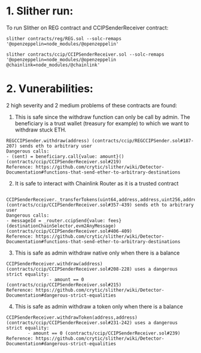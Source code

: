 # 1. Slither run:

To run Slither on REG contract and CCIPSenderReceiver contract:

```
slither contracts/reg/REG.sol --solc-remaps '@openzeppelin=node_modules/@openzeppelin'
```

```
slither contracts/ccip/CCIPSenderReceiver.sol --solc-remaps '@openzeppelin=node_modules/@openzeppelin @chainlink=node_modules/@chainlink'
```

# 2. Vunerabilities:

2 high severity and 2 medium problems of these contracts are found:

1. This is safe since the withdraw function can only be call by admin. The beneficiary is a trust wallet (treasury for example) to which we want to withdraw stuck ETH.

```
REGCCIPSender.withdraw(address) (contracts/ccip/REGCCIPSender.sol#187-207) sends eth to arbitrary user
Dangerous calls:
- (sent) = beneficiary.call{value: amount}() (contracts/ccip/CCIPSenderReceiver.sol#219)
Reference: https://github.com/crytic/slither/wiki/Detector-Documentation#functions-that-send-ether-to-arbitrary-destinations
```

2. It is safe to interact with Chainlink Router as it is a trusted contract

```

CCIPSenderReceiver._transferTokens(uint64,address,address,uint256,address) (contracts/ccip/CCIPSenderReceiver.sol#357-439) sends eth to arbitrary user
Dangerous calls:
- messageId = _router.ccipSend{value: fees}(destinationChainSelector,evm2AnyMessage) (contracts/ccip/CCIPSenderReceiver.sol#406-409)
Reference: https://github.com/crytic/slither/wiki/Detector-Documentation#functions-that-send-ether-to-arbitrary-destinations
```

3. This is safe as admin withdraw native only when there is a balance

```
CCIPSenderReceiver.withdraw(address) (contracts/ccip/CCIPSenderReceiver.sol#208-228) uses a dangerous strict equality:
				- amount == 0 (contracts/ccip/CCIPSenderReceiver.sol#215)
Reference: https://github.com/crytic/slither/wiki/Detector-Documentation#dangerous-strict-equalities
```

4.  This is safe as admin withdraw a token only when there is a balance

```
CCIPSenderReceiver.withdrawToken(address,address) (contracts/ccip/CCIPSenderReceiver.sol#231-242) uses a dangerous strict equality:
        - amount == 0 (contracts/ccip/CCIPSenderReceiver.sol#239)
Reference: https://github.com/crytic/slither/wiki/Detector-Documentation#dangerous-strict-equalities
```
